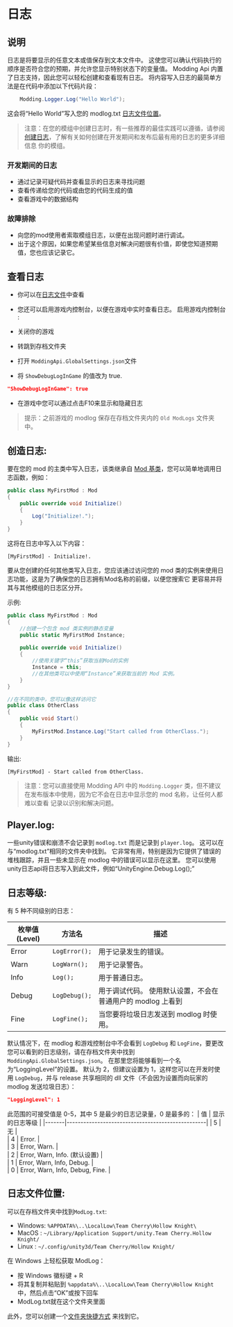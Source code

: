 # 日志

## 说明

日志是将要显示的任意文本或值保存到文本文件中。 这使您可以确认代码执行的顺序是否符合您的预期，并允许您显示特别状态下的变量值。  Modding Api 内置了日志支持，因此您可以轻松创建和查看现有日志。
将内容写入日志的最简单方法是在代码中添加以下代码片段：
``` cs
	Modding.Logger.Log("Hello World");
```
这会将“Hello World”写入您的 modlog.txt [日志文件位置](#日志文件位置)。
> 注意：在您的模组中创建日志时，有一些推荐的最佳实践可以遵循，请参阅[创建日志](#创造日志)，了解有关如何创建在开发期间和发布后最有用的日志的更多详细信息 你的模组。
### 开发期间的日志
 - 通过记录可疑代码并查看显示的日志来寻找问题
 - 查看传递给您的代码或由您的代码生成的值
 - 查看游戏中的数据结构 

### 故障排除
 - 向您的mod使用者索取模组日志，以便在出现问题时进行调试。
 - 出于这个原因，如果您希望某些信息对解决问题很有价值，即使您知道预期值，您也应该记录它。

## 查看日志

 - 你可以在[日志文件](#日志文件位置)中查看
 - 您还可以启用游戏内控制台，以便在游戏中实时查看日志。
启用游戏内控制台 :

 - 关闭你的游戏
 - 转跳到存档文件夹 
 - 打开 `ModdingApi.GlobalSettings.json`文件 
 - 将 `ShowDebugLogInGame` 的值改为 true.
``` json
"ShowDebugLogInGame": true
```
 - 在游戏中您可以通过点击F10来显示和隐藏日志

> 提示：之前游戏的 modlog 保存在存档文件夹内的 `Old ModLogs` 文件夹中。

## 创造日志:

要在您的 mod 的主类中写入日志，该类继承自 [Mod 基类](mod-baseclass.md)，您可以简单地调用日志函数，例如：
```cs 
public class MyFirstMod : Mod
{
	public override void Initialize()
	{
		Log("Initialize!.");
	}
}
```
这将在日志中写入以下内容：
``` 
[MyFirstMod] - Initialize!.
```

要从您创建的任何其他类写入日志，您应该通过访问您的 mod 类的实例来使用日志功能，这是为了确保您的日志拥有Mod名称的前缀，以便您搜索它 更容易并将其与其他模组的日志区分开。

示例:
```cs 
public class MyFirstMod : Mod
{
	//创建一个包含 mod 类实例的静态变量
	public static MyFirstMod Instance;
	
	public override void Initialize()
	{
		//使用关键字“this”获取当前Mod的实例
		Instance = this;
		//在其他类可以中使用“Instance”来获取当前的 Mod 实例。
	}
}

//在不同的类中，您可以像这样访问它
public class OtherClass
{
	public void Start()
	{
		MyFirstMod.Instance.Log("Start called from OtherClass.");
	}
}
```
输出:
``` 
[MyFirstMod] - Start called from OtherClass.
```

> 注意：您可以直接使用 Modding API 中的 `Modding.Logger` 类，但不建议在发布版本中使用，因为它不会在日志中显示您的 mod 名称，让任何人都难以查看 记录以识别和解决问题。

## Player.log:  
一些unity错误和崩溃不会记录到 `modlog.txt` 而是记录到 `player.log`。 这可以在与“modlog.txt”相同的文件夹中找到。 它非常有用，特别是因为它提供了错误的堆栈跟踪，并且一些未显示在 modlog 中的错误可以显示在这里。
您可以使用unity日志api将日志写入到此文件，例如“UnityEngine.Debug.Log();”

## 日志等级:  

有 5 种不同级别的日志：  

| 枚举值(Level) | 方法名      | 描述                                                                                             |
|-------|---------------|---------------------------------------------------------------------------------------------------------|
| Error | `LogError();` | 用于记录发生的错误。                                         |
| Warn  | `LogWarn();`  | 用于记录警告。                                                                 |  
| Info  | `Log();`      | 用于普通日志。                                                                        | 
| Debug | `LogDebug();` | 用于调试代码。 使用默认设置，不会在普通用户的 modlog 上看到 |  
| Fine  | `LogFine();`  | 当您要将垃圾日志发送到 modlog 时使用。                  |  

默认情况下，在 modlog 和游戏控制台中不会看到 `LogDebug` 和 `LogFine`，要更改您可以看到的日志级别，请在存档文件夹中找到 `ModdingApi.GlobalSettings.json`。 在那里您将能够看到一个名为“LoggingLevel”的设置。 默认为 2，但建议设置为 1，这样您可以在开发时使用 `LogDebug`，并与 release 共享相同的 dll 文件（不会因为设置而向玩家的 modlog 发送垃圾日志）：
```  json
"LoggingLevel": 1
```

此范围的可接受值是 0-5，其中 5 是最少的日志记录量，0 是最多的：
| 值 | 显示的日志等级                                |
|-------|--------------------------------------------------|
| 5     | 无                                             |  
| 4     | Error.                                           |  
| 3     | Error, Warn.                                     |  
| 2     | Error, Warn, Info. (默认设置) |   
| 1     | Error, Warn, Info, Debug.                        |   
| 0     | Error, Warn, Info, Debug, Fine.                  |   
   

## 日志文件位置:  
可以在存档文件夹中找到`ModLog.txt`:
- Windows: `%APPDATA%\..\LocalLow\Team Cherry\Hollow Knight\`
- MacOS  : `~/Library/Application Support/unity.Team Cherry.Hollow Knight/`
- Linux  : `~/.config/unity3d/Team Cherry/Hollow Knight/`

在 Windows 上轻松获取 ModLog：
- 按 Windows 徽标键 + R
- 将其复制并粘贴到 `%appdata%\..\LocalLow\Team Cherry\Hollow Knight` 中，然后点击“OK”或按下回车
- ModLog.txt就在这个文件夹里面

此外，您可以创建一个[文件夹快捷方式](https://www.howtogeek.com/436615/how-to-create-desktop-shortcuts-on-windows-10-the-easy-way/) 来找到它。
